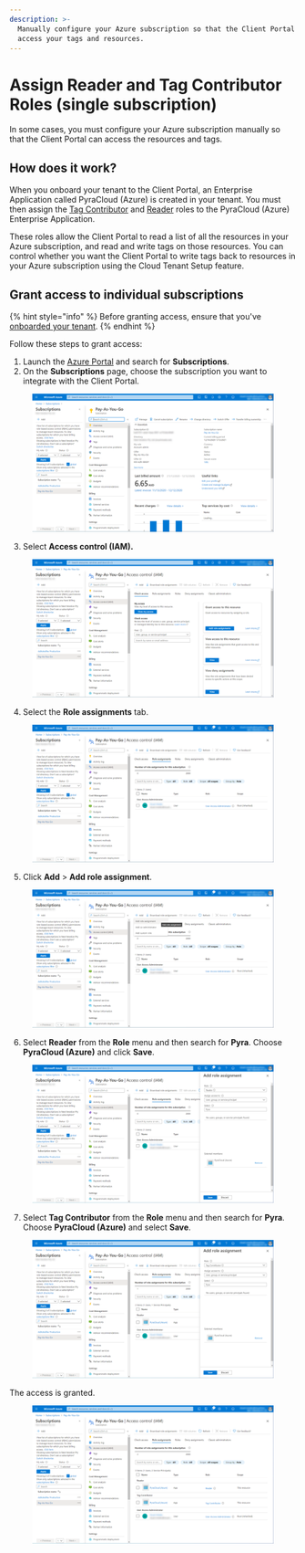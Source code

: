 ```yaml
---
description: >-
  Manually configure your Azure subscription so that the Client Portal can
  access your tags and resources.
---
```


# Assign Reader and Tag Contributor Roles (single subscription)

In some cases, you must configure your Azure subscription manually so that the Client Portal can access the resources and tags.&#x20;

## How does it work?

When you onboard your tenant to the Client Portal, an Enterprise Application called PyraCloud (Azure) is created in your tenant. You must then assign the [Tag Contributor](https://learn.microsoft.com/en-us/azure/role-based-access-control/built-in-roles#tag-contributor) and [Reader](https://learn.microsoft.com/en-us/azure/role-based-access-control/built-in-roles#reader) roles to the PyraCloud (Azure) Enterprise Application.

These roles allow the Client Portal to read a list of all the resources in your Azure subscription, and read and write tags on those resources. You can control whether you want the Client Portal to write tags back to resources in your Azure subscription using the Cloud Tenant Setup feature.

## Grant access to individual subscriptions <a href="#block-e361c5ef-f066-4f15-882a-9691e45ebe2d" id="block-e361c5ef-f066-4f15-882a-9691e45ebe2d"></a>

{% hint style="info" %}
Before granting access, ensure that you've [onboarded your tenant](activate-an-azure-ea-or-mpsa-account.md).
{% endhint %}

Follow these steps to grant access:

1. Launch the [Azure Portal](https://portal.azure.com/#home) and search for **Subscriptions**.
2. On the **Subscriptions** page, choose the subscription you want to integrate with the Client Portal.

<figure><img src="../../../../.gitbook/assets/image (335).png" alt=""><figcaption></figcaption></figure>

3. Select **Access control (IAM).**

<figure><img src="../../../../.gitbook/assets/image (336).png" alt=""><figcaption></figcaption></figure>

4. Select the **Role assignments** tab.

<figure><img src="../../../../.gitbook/assets/image (337).png" alt=""><figcaption></figcaption></figure>

5. Click **Add** > **Add role assignment**.&#x20;

<figure><img src="../../../../.gitbook/assets/image (338).png" alt=""><figcaption></figcaption></figure>

6. Select **Reader** from the **Role** menu and then search for **Pyra**. Choose **PyraCloud (Azure)** and click **Save**.

<figure><img src="../../../../.gitbook/assets/image (339).png" alt=""><figcaption></figcaption></figure>

7. Select **Tag Contributor** from the **Role** menu and then search for **Pyra**. Choose **PyraCloud (Azure)** and select **Save**.

<figure><img src="../../../../.gitbook/assets/image (340).png" alt=""><figcaption></figcaption></figure>

The access is granted.&#x20;

<figure><img src="../../../../.gitbook/assets/image (341).png" alt=""><figcaption></figcaption></figure>
